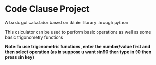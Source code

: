# Code Clause Project
A  basic gui calculator based on tkinter library through python

This calculator can be used to perform basic operations as well as some basic trigonometry functions

**Note:To use trigonometric functions ,enter the number/value first and then select operation (as in suppose u want sin90
then type in 90 then press sin key)**



